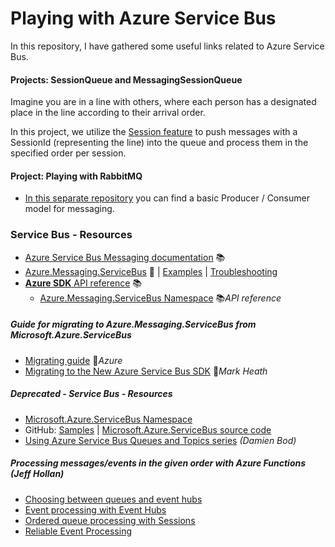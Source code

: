 # Playing with Azure Service Bus
In this repository, I have gathered some useful links related to Azure Service Bus.

#### Projects: SessionQueue and MessagingSessionQueue

Imagine you are in a line with others, where each person has a designated place in the line according to their arrival order.

In this project, we utilize the [Session feature](https://docs.microsoft.com/en-us/azure/service-bus-messaging/message-sessions) to push messages with a SessionId (representing the line) into the queue and process them in the specified order per session.

#### Project: Playing with RabbitMQ

- [In this separate repository](https://github.com/19balazs86/PlayingWithRabbitMQ#6-azure-service-bus) you can find a basic Producer / Consumer model for messaging.

### Service Bus - Resources

- [Azure Service Bus Messaging documentation](https://learn.microsoft.com/en-us/azure/service-bus-messaging/service-bus-messaging-overview) 📚
- [Azure.Messaging.ServiceBus](https://github.com/Azure/azure-sdk-for-net/tree/Azure.Messaging.ServiceBus_7.11.1/sdk/servicebus/Azure.Messaging.ServiceBus) 👤 | [Examples](https://github.com/Azure/azure-sdk-for-net/tree/Azure.Messaging.ServiceBus_7.11.1/sdk/servicebus/Azure.Messaging.ServiceBus#examples) | [Troubleshooting](https://github.com/Azure/azure-sdk-for-net/blob/main/sdk/servicebus/Azure.Messaging.ServiceBus/TROUBLESHOOTING.md)
- [**Azure SDK** API reference](https://learn.microsoft.com/en-us/dotnet/api/overview/azure) 📚
  - [Azure.Messaging.ServiceBus Namespace](https://learn.microsoft.com/en-us/dotnet/api/azure.messaging.servicebus) 📚*API reference*

##### Guide for migrating to Azure.Messaging.ServiceBus from Microsoft.Azure.ServiceBus

- [Migrating guide](https://github.com/Azure/azure-sdk-for-net/blob/main/sdk/servicebus/Azure.Messaging.ServiceBus/MigrationGuide.md) 👤*Azure*
- [Migrating to the New Azure Service Bus SDK](https://markheath.net/post/migrating-to-new-servicebus-sdk) 📓*Mark Heath*

##### Deprecated - Service Bus - Resources

- [Microsoft.Azure.ServiceBus Namespace](https://docs.microsoft.com/en-us/dotnet/api/microsoft.azure.servicebus?view=azure-dotnet)
- GitHub: [Samples](https://github.com/Azure/azure-service-bus/tree/master/samples/DotNet) | [Microsoft.Azure.ServiceBus source code](https://github.com/Azure/azure-sdk-for-net/tree/master/sdk/servicebus/Microsoft.Azure.ServiceBus/src)
- [Using Azure Service Bus Queues and Topics series](https://damienbod.com/2019/04/23/using-azure-service-bus-queues-with-asp-net-core-services/) *(Damien Bod)*

##### Processing messages/events in the given order with Azure Functions *(Jeff Hollan)*

- [Choosing between queues and event hubs](https://hackernoon.com/azure-functions-choosing-between-queues-and-event-hubs-dac4157eee1c)
- [Event processing with Event Hubs](https://medium.com/@jeffhollan/in-order-event-processing-with-azure-functions-bb661eb55428)
- [Ordered queue processing with Sessions](https://dev.to/azure/ordered-queue-processing-in-azure-functions-4h6c)
- [Reliable Event Processing](https://hackernoon.com/reliable-event-processing-in-azure-functions-37054dc2d0fc)
